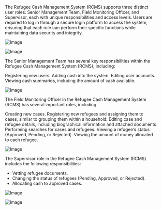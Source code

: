 The Refugee Cash Management System (RCMS) supports three distinct user roles: Senior Management Team, Field Monitoring Officer, and Supervisor, each with unique responsibilities and access levels. Users are required to log in through a secure login platform to access the system, ensuring that each role can perform their specific functions while maintaining data security and integrity.

![Image](https://github.com/users/wainainapete/projects/3/assets/48982403/6dd750bc-31d1-4f1d-be1f-bf5df697385b)




![Image](https://github.com/users/wainainapete/projects/3/assets/48982403/877c2f51-836f-43e3-a2dd-cce43e1623c4)

The Senior Management Team has several key responsibilities within the Refugee Cash Management System (RCMS), including:

Registering new users.
Adding cash into the system.
Editing user accounts.
Viewing cash summaries, including the amount of cash available.




![Image](https://github.com/users/wainainapete/projects/3/assets/48982403/28a84bb8-e21f-49ae-9d82-36535b2c2142)

The Field Monitoring Officer in the Refugee Cash Management System (RCMS) has several important roles, including:

Creating new cases.
Registering new refugees and assigning them to cases, similar to grouping them within a household.
Editing case and refugee details, including biographical information and attached documents.
Performing searches for cases and refugees.
Viewing a refugee's status (Approved, Pending, or Rejected).
Viewing the amount of money allocated to each refugee.



![Image](https://github.com/users/wainainapete/projects/3/assets/48982403/09f18358-fefb-4b33-83a6-a7c23d895904)

The Supervisor role in the Refugee Cash Management System (RCMS) includes the following responsibilities:

- Vetting refugee documents.
- Changing the status of refugees (Pending, Approved, or Rejected).
- Allocating cash to approved cases.



![Image](https://github.com/users/wainainapete/projects/3/assets/48982403/d0eb3a6a-40f8-4931-9cdc-386a8856f1ce)



![Image](https://github.com/users/wainainapete/projects/3/assets/48982403/d48da210-0621-4c47-8c81-e8593b39870b)
